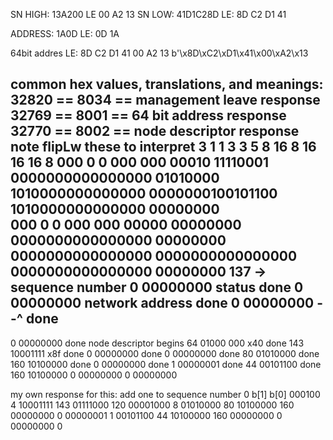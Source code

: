 SN HIGH: 13A200  LE 00 A2 13
SN LOW: 41D1C28D  LE: 8D C2 D1 41

ADDRESS: 1A0D  LE: 0D 1A

64bit addres LE:  8D C2 D1 41 00 A2 13
b'\x8D\xC2\xD1\x41\x00\xA2\x13


common hex values, translations, and meanings:
32820 == 8034 == management leave response
32769 == 8001 == 64 bit address response
32770 == 8002 == node descriptor response
note flipLw these to interpret
                  3  1 1  3   3    5      8          16             8            16              16                16            8
                 000 0 0 000 000 00010 11110001 0000000000000000 01010000 1010000000000000 0000000100101100 1010000000000000  00000000           
                 000 0 0 000 000 00000 00000000 0000000000000000 00000000 0000000000000000 0000000000000000 0000000000000000  00000000
137  -> sequence number
0   00000000  status  done
0   00000000 network address  done
0   00000000  --^ done
----
0   00000000  done node descriptor begins
64  01000 000  x40 done
143 10001111  x8f done 
0   00000000 done
0   00000000 done
80  01010000 done 
160 10100000 done
0   00000000 done
1   00000001 done
44  00101100 done
160 10100000
0   00000000
0   00000000

my own response for this:
add one to sequence number
0
b[1]
b[0]
000100 4 
10001111 143
01111000 120
00001000 8
01010000 80
10100000 160
00000000 0
00000001 1
00101100 44
10100000 160 
00000000 0  
00000000 0
